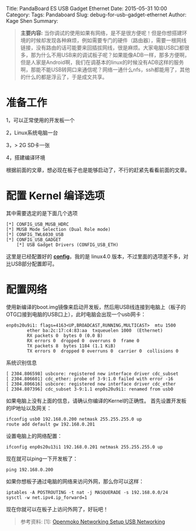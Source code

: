 Title: PandaBoard ES USB Gadget Ethernet
Date: 2015-05-31 10:00
Category: 
Tags: Pandaboard
Slug: debug-for-usb-gadget-ethernet
Author: Kage Shen
Summary:

> **主要内容:**
> 当你调试的使用如果有网络，是不是很方便呢！但是你想搭建环境的时候却发现各种麻烦，例如需要专门的硬件（路由器），需要一根网线链接，没有路由的话可能要来回插拔网线，很是麻烦。大家电脑USB口都很多，那为什么不用USB来的调试板子呢？如果能像ADB一样，那多方便啊，但是人家是Android啊，我们在调基本的linux的时候没有ADB这样的服务啊，那能不能USB转网口来通信呢？网络一通什么nfs，ssh都能用了，其他的什么的都是浮云了，于是成文共享。
> 

准备工作
=======

1，可以正常使用的开发板一个

2，Linux系统电脑一台

3，> 2G SD卡一张

4，搭建编译环境

根据前面的文章，想必现在板子也是能够启动了，不行的赶紧先看看前面的文章。

配置 Kernel 编译选项
====
其中需要选定的是下面几个选项

```
[*] CONFIG_USB_MUSB_HDRC
[*] MUSB Mode Selection (Dual Role mode)
[*] CONFIG_TWL6030_USB
[*] CONFIG_USB_GADGET
    [*] USB Gadget Drivers (CONFIG_USB_ETH)
```

这里是已经配置好的 **[config](http://7xigc2.com1.z0.glb.clouddn.com/omap2plus_defconfig.txt)**，我的是 linux4.0 版本，不过里面的选项差不多，对比USB部分配置即可。

配置网络
====

使用新编译的boot.img镜像来启动开发板，然后用USB线连接到电脑上（板子的OTG口接到电脑的USB口上），此时电脑会出现一个usb网卡：

```
enp0s20u9i1: flags=4163<UP,BROADCAST,RUNNING,MULTICAST>  mtu 1500
        ether ba:2c:17:c4:83:aa  txqueuelen 1000  (Ethernet)
        RX packets 0  bytes 0 (0.0 B)
        RX errors 0  dropped 0  overruns 0  frame 0
        TX packets 8  bytes 1184 (1.1 KiB)
        TX errors 0  dropped 0 overruns 0  carrier 0  collisions 0
```

系统识别信息

```
[ 2304.806598] usbcore: registered new interface driver cdc_subset
[ 2304.806601] cdc_ether: probe of 3-9:1.0 failed with error -16
[ 2304.806616] usbcore: registered new interface driver cdc_ether
[ 2304.807396] cdc_subset 3-9:1.1 enp0s20u9i1: renamed from usb0
```

如果电脑上没有上面的信息，请确认你编译的Kernel的正确性。
首先设置开发板的IP地址以及网关：

```
ifconfig usb0 192.168.0.200 netmask 255.255.255.0 up
route add default gw 192.168.0.201
```

设置电脑上的网络配置：

```
ifconfig enp0s20u13i1 192.168.0.201 netmask 255.255.255.0 up
```
现在就可以ping一下开发板了：
```
ping 192.168.0.200
```

如果你想板子通过电脑的网络来访问外网，那么你可以这样：

```
iptables -A POSTROUTING -t nat -j MASQUERADE -s 192.168.0.0/24
sysctl -w net.ipv4.ip_forward=1
```
现在你就可以在板子上访问外网了，好玩吧！

> 参考资料:
> \[1]: [Openmoko Networking Setup USB Networking](http://wiki.openmoko.org/wiki/USB_Networking) 



